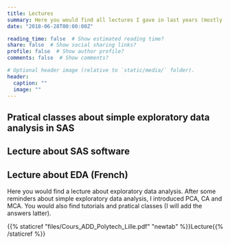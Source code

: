 ```yaml
---
title: Lectures
summary: Here you would find all lectures I gave in last years (mostly in French ...).
date: "2018-06-28T00:00:00Z"

reading_time: false  # Show estimated reading time?
share: false  # Show social sharing links?
profile: false  # Show author profile?
comments: false  # Show comments?

# Optional header image (relative to `static/media/` folder).
header:
  caption: ""
  image: ""
---
```

## Pratical classes about simple exploratory data analysis in SAS

## Lecture about SAS software

## Lecture about EDA (French)

Here you would find a lecture about exploratory data analysis. After some reminders about simple exploratory data analysis, I introduced PCA, CA and MCA. You would also find tutorials and pratical classes (I will add the answers latter).

{{% staticref "files/Cours_ADD_Polytech_Lille.pdf" "newtab" %}}Lecture{{% /staticref %}}
